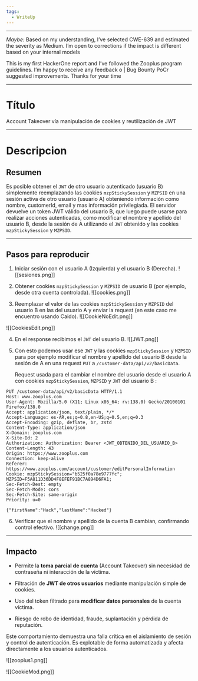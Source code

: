 ```yaml
---
tags:
  - WriteUp
---
```

---
*Maybe:*
Based on my understanding, I’ve selected CWE-639 and estimated the severity as Medium. I’m open to corrections if the impact is different based on your internal models

This is my first HackerOne report and I’ve followed the Zooplus program guidelines. I’m happy to receive any feedback o | Bug Bounty PoCr suggested improvements. Thanks for your time

----

# Título

Account Takeover vía manipulación de cookies y reutilización de JWT 

---

# Descripcion
## Resumen
Es posible obtener el `JWT` de otro usuario autenticado (usuario B) simplemente reemplazando las cookies `mzpStickySession` y `MZPSID` en una sesión activa de otro usuario (usuario A) obteniendo información como nombre, customerId, email y mas información privilegiada. El servidor devuelve un token JWT válido del usuario B, que luego puede usarse para realizar acciones autenticadas, como modificar el nombre y apellido  del usuario B, desde la sesión de A utilizando el `JWT` obtenido y las cookies `mzpStickySession` y `MZPSID`.

---
## Pasos para reproducir

1. Iniciar sesión con el usuario A (Izquierda) y el usuario B (Derecha).
![[sesiones.png]]
    
2. Obtener cookies `mzpStickySession` y `MZPSID` de usuario B (por ejemplo, desde otra cuenta controlada).
![[cookies.png]]
    
3. Reemplazar el valor de las cookies `mzpStickySession` y `MZPSID` del usuario B en las del usuario A y enviar la request (en este caso me encuentro usando Caido).
![[CookieNoEdit.png]]

![[CookiesEdit.png]]


4. En el response recibimos el `JWT` del usuario B.
![[JWT.png]]

5. Con esto podemos usar ese `JWT` y las cookies `mzpStickySession` y `MZPSID`  para por ejemplo modificar el nombre y apellido del usuario B desde la sesión de A en una request `PUT` a `/customer-data/api/v2/basicData`.

	Request usada para el cambiar el nombre del usuario desde el usuario A con cookies  `mzpStickySession`, `MZPSID`  y `JWT` del usuario B :
	
```http
PUT /customer-data/api/v2/basicData HTTP/1.1
Host: www.zooplus.com
User-Agent: Mozilla/5.0 (X11; Linux x86_64; rv:138.0) Gecko/20100101 Firefox/138.0
Accept: application/json, text/plain, */*
Accept-Language: es-AR,es;q=0.8,en-US;q=0.5,en;q=0.3
Accept-Encoding: gzip, deflate, br, zstd
Content-Type: application/json
X-Domain: zooplus.com
X-Site-Id: 2
Authorization: Authorization: Bearer <JWT_OBTENIDO_DEL_USUARIO_B>
Content-Length: 43
Origin: https://www.zooplus.com
Connection: keep-alive
Referer: https://www.zooplus.com/account/customer/editPersonalInformation
Cookie: mzpStickySession="b525f0a78e9777fc"; MZPSID=F5A811D36DD4F8EFEF91BC7A894D6FA1; 
Sec-Fetch-Dest: empty
Sec-Fetch-Mode: cors
Sec-Fetch-Site: same-origin
Priority: u=0

{"firstName":"Hack","lastName":"Hacked"}
```
    
6. Verificar que el nombre y apellido de la cuenta B cambian, confirmando control efectivo.
    ![[change.png]]

---

## Impacto

- Permite la **toma parcial de cuenta** (Account Takeover) sin necesidad de contraseña ni interacción de la víctima.
    
- Filtración de **JWT de otros usuarios** mediante manipulación simple de cookies.
    
- Uso del token filtrado para **modificar datos personales** de la cuenta víctima.
    
- Riesgo de robo de identidad, fraude, suplantación y pérdida de reputación.

Este comportamiento demuestra una falla crítica en el aislamiento de sesión y control de autenticación. Es explotable de forma automatizada y afecta directamente a los usuarios autenticados.

![[zooplus1.png]]


![[CookieMod.png]]